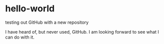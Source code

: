 # hello-world
testing out GitHub with a new repository

I have heard of, but never used, GitHub.  I am looking forward to see what I can do with it.
